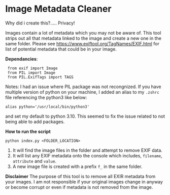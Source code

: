 # Image Metadata Cleaner
 Why did i create this?..... Privacy!
 
 Images contain a lot of metadata which you may not be aware of. This tool strips out all that metadata linked to the image and create a new one in the same folder.
 Please see https://www.exiftool.org/TagNames/EXIF.html for list of potential metadata that could be in your image.
 
 **Dependancies**:
 ```
  from exif import Image
  from PIL import Image
  from PIL.ExifTags import TAGS
 ```
 
 Notes:
 I had an issue where PIL package was not recongnized. If you have multiple version of python on your machine, I added an alias to my `.zshrc` file referencing the python3 like below:
 ```
 alias python='/usr/local/bin/python3'
 ```
 and set my default to python 3.10. This seemed to fix the issue related to not being able to add packages.
 
 **How to run the script**
 ```
 python index.py <FOLDER_LOCATION>
 ```
 1. It will find the image files in the folder and attempt to remove EXIF data.
 2. It will list any EXIF metadata onto the console which includes, `filename`, `attribute` and `value`.
 3. A new image file is created with a prefix `f_` in the same folder.

**Disclaimer**
The purpose of this tool is to remove all EXIR metadata from your images. I am not responsible if your original images change in anyway or become corrupt or even if  metadata is not removed from the image. 
